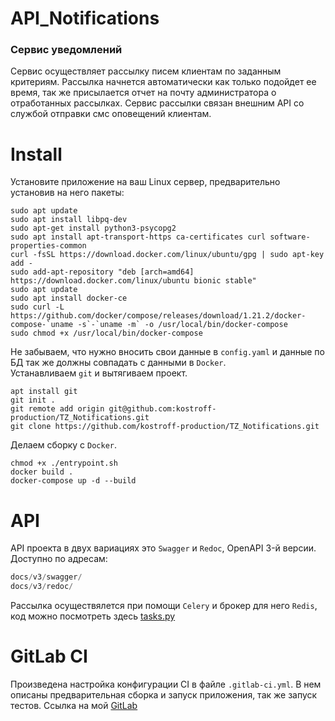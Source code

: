 # API_Notifications
### Сервис уведомлений
Сервис осуществляет рассылку писем клиентам по заданным критериям.
Рассылка начнется автоматически как только подойдет ее время, так же присылается отчет на почту администратора о отработанных рассылках.
Сервис рассылки связан внешним API со службой отправки смс оповещений клиентам.
<br>
# Install 
Установите приложение на ваш Linux сервер, предварительно установив на него пакеты:
<br>
```
sudo apt update
sudo apt install libpq-dev
sudo apt-get install python3-psycopg2
sudo apt install apt-transport-https ca-certificates curl software-properties-common
curl -fsSL https://download.docker.com/linux/ubuntu/gpg | sudo apt-key add -
sudo add-apt-repository "deb [arch=amd64] https://download.docker.com/linux/ubuntu bionic stable"
sudo apt update
sudo apt install docker-ce
sudo curl -L https://github.com/docker/compose/releases/download/1.21.2/docker-compose-`uname -s`-`uname -m` -o /usr/local/bin/docker-compose
sudo chmod +x /usr/local/bin/docker-compose
```
Не забываем, что нужно вносить свои данные в `config.yaml` и данные по БД так же должны совпадать с данными в `Docker`.
<br>
Устанавливаем `git` и вытягиваем проект.
<br>
```
apt install git
git init .
git remote add origin git@github.com:kostroff-production/TZ_Notifications.git
git clone https://github.com/kostroff-production/TZ_Notifications.git
```
Делаем сборку с `Docker`.
<br>
```
chmod +x ./entrypoint.sh
docker build .
docker-compose up -d --build
```
# API
API проекта в двух вариациях это `Swagger` и `Redoc`, OpenAPI 3-й версии.
Доступно по адресам:
```python
docs/v3/swagger/
docs/v3/redoc/
```
Рассылка осуществялется при помощи `Celery` и брокер для него `Redis`, код можно посмотреть здесь [tasks.py](https://github.com/kostroff-production/TZ_Notifications/blob/main/app/tasks.py)

# GitLab CI
Произведена настройка конфигурации CI в файле `.gitlab-ci.yml`.
В нем описаны предварительная сборка и запуск приложения, так же запуск тестов.
Ссылка на мой [GitLab](https://gitlab.com/kostroff-production/TZ_Notifications)
